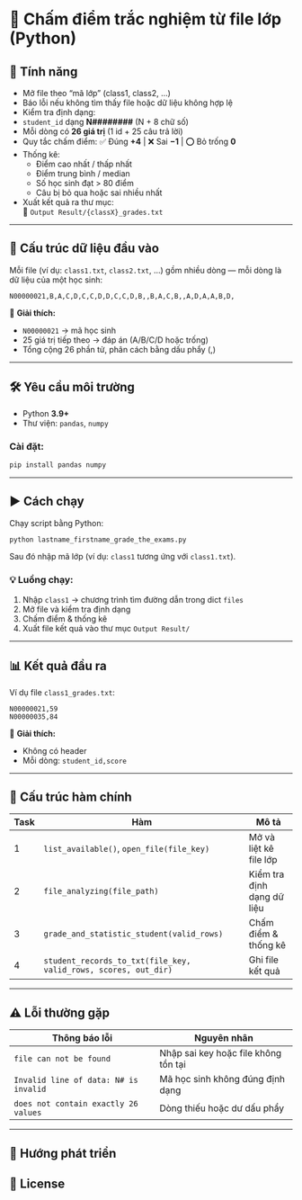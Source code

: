 # 🧮 Chấm điểm trắc nghiệm từ file lớp (Python)

## 🚀 Tính năng

- Mở file theo “mã lớp” (class1, class2, …)
- Báo lỗi nếu không tìm thấy file hoặc dữ liệu không hợp lệ
- Kiểm tra định dạng:
- `student_id` dạng **N########** (N + 8 chữ số)
- Mỗi dòng có **26 giá trị** (1 id + 25 câu trả lời)
- Quy tắc chấm điểm: ✅ Đúng **+4** | ❌ Sai **−1** | ⭕ Bỏ trống **0**
- Thống kê:
  - Điểm cao nhất / thấp nhất
  - Điểm trung bình / median
  - Số học sinh đạt > 80 điểm
  - Câu bị bỏ qua hoặc sai nhiều nhất
- Xuất kết quả ra thư mục:  
  📄 `Output Result/{classX}_grades.txt`

---

## 📂 Cấu trúc dữ liệu đầu vào

Mỗi file (ví dụ: `class1.txt`, `class2.txt`, …) gồm nhiều dòng — mỗi dòng là dữ liệu của một học sinh:

```
N00000021,B,A,C,D,C,C,D,D,C,C,D,B,,B,A,C,B,,A,D,A,A,B,D,
```

🔹 **Giải thích:**
- `N00000021` → mã học sinh  
- 25 giá trị tiếp theo → đáp án (A/B/C/D hoặc trống)  
- Tổng cộng 26 phần tử, phân cách bằng dấu phẩy (,)

---

## 🛠️ Yêu cầu môi trường

- Python **3.9+**
- Thư viện: `pandas`, `numpy`

### Cài đặt:
```bash
pip install pandas numpy
```

---

## ▶️ Cách chạy

Chạy script bằng Python:

```bash
python lastname_firstname_grade_the_exams.py
```

Sau đó nhập mã lớp (ví dụ: `class1` tương ứng với `class1.txt`).

### 💡 Luồng chạy:
1. Nhập `class1` → chương trình tìm đường dẫn trong dict `files`
2. Mở file và kiểm tra định dạng
3. Chấm điểm & thống kê
4. Xuất file kết quả vào thư mục `Output Result/`

---

## 📊 Kết quả đầu ra

Ví dụ file `class1_grades.txt`:

```
N00000021,59
N00000035,84
```

🧾 **Giải thích:**
- Không có header
- Mỗi dòng: `student_id,score`

---

## 🧩 Cấu trúc hàm chính

| Task | Hàm | Mô tả |
|------|-----|-------|
| 1 | `list_available()`, `open_file(file_key)` | Mở và liệt kê file lớp |
| 2 | `file_analyzing(file_path)` | Kiểm tra định dạng dữ liệu |
| 3 | `grade_and_statistic_student(valid_rows)` | Chấm điểm & thống kê |
| 4 | `student_records_to_txt(file_key, valid_rows, scores, out_dir)` | Ghi file kết quả |

---

## ⚠️ Lỗi thường gặp

| Thông báo lỗi | Nguyên nhân |
|----------------|-------------|
| `file can not be found` | Nhập sai key hoặc file không tồn tại |
| `Invalid line of data: N# is invalid` | Mã học sinh không đúng định dạng |
| `does not contain exactly 26 values` | Dòng thiếu hoặc dư dấu phẩy |

---

## 🔮 Hướng phát triển



## 📜 License


